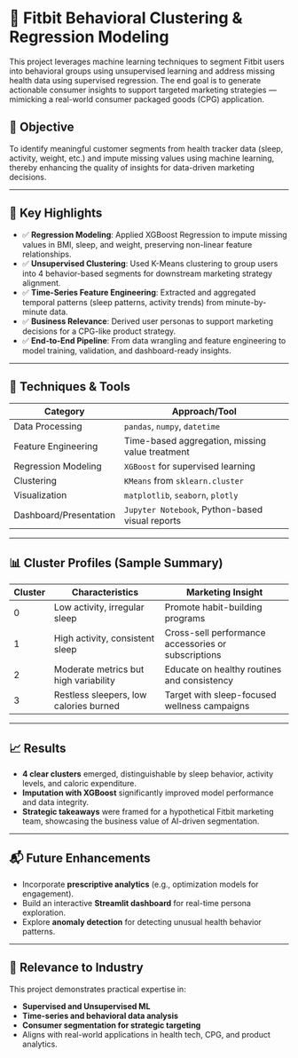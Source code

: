 
# 🧠 Fitbit Behavioral Clustering & Regression Modeling

This project leverages machine learning techniques to segment Fitbit users into behavioral groups using unsupervised learning and address missing health data using supervised regression. The end goal is to generate actionable consumer insights to support targeted marketing strategies — mimicking a real-world consumer packaged goods (CPG) application.

## 📌 Objective

To identify meaningful customer segments from health tracker data (sleep, activity, weight, etc.) and impute missing values using machine learning, thereby enhancing the quality of insights for data-driven marketing decisions.

---

## 🚀 Key Highlights

- ✅ **Regression Modeling**: Applied XGBoost Regression to impute missing values in BMI, sleep, and weight, preserving non-linear feature relationships.
- ✅ **Unsupervised Clustering**: Used K-Means clustering to group users into 4 behavior-based segments for downstream marketing strategy alignment.
- ✅ **Time-Series Feature Engineering**: Extracted and aggregated temporal patterns (sleep patterns, activity trends) from minute-by-minute data.
- ✅ **Business Relevance**: Derived user personas to support marketing decisions for a CPG-like product strategy.
- ✅ **End-to-End Pipeline**: From data wrangling and feature engineering to model training, validation, and dashboard-ready insights.

---

## 🧮 Techniques & Tools

| Category               | Approach/Tool                                    |
|------------------------|--------------------------------------------------|
| Data Processing        | `pandas`, `numpy`, `datetime`                    |
| Feature Engineering    | Time-based aggregation, missing value treatment  |
| Regression Modeling    | `XGBoost` for supervised learning                |
| Clustering             | `KMeans` from `sklearn.cluster`                  |
| Visualization          | `matplotlib`, `seaborn`, `plotly`               |
| Dashboard/Presentation | `Jupyter Notebook`, Python-based visual reports  |

---

## 📊 Cluster Profiles (Sample Summary)

| Cluster | Characteristics                             | Marketing Insight                                 |
|---------|----------------------------------------------|---------------------------------------------------|
| 0       | Low activity, irregular sleep                | Promote habit-building programs                   |
| 1       | High activity, consistent sleep              | Cross-sell performance accessories or subscriptions |
| 2       | Moderate metrics but high variability        | Educate on healthy routines and consistency       |
| 3       | Restless sleepers, low calories burned       | Target with sleep-focused wellness campaigns      |

---

## 📈 Results

- **4 clear clusters** emerged, distinguishable by sleep behavior, activity levels, and caloric expenditure.
- **Imputation with XGBoost** significantly improved model performance and data integrity.
- **Strategic takeaways** were framed for a hypothetical Fitbit marketing team, showcasing the business value of AI-driven segmentation.

---

## 📬 Future Enhancements

- Incorporate **prescriptive analytics** (e.g., optimization models for engagement).
- Build an interactive **Streamlit dashboard** for real-time persona exploration.
- Explore **anomaly detection** for detecting unusual health behavior patterns.

---

## 💼 Relevance to Industry

This project demonstrates practical expertise in:
- **Supervised and Unsupervised ML**
- **Time-series and behavioral data analysis**
- **Consumer segmentation for strategic targeting**
- Aligns with real-world applications in health tech, CPG, and product analytics.



